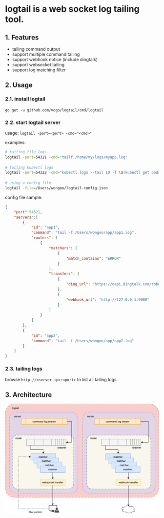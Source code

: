 # logtail is a web socket log tailing tool.

## 1. Features
- tailing command output
- support multiple command tailing
- support webhook notice (include dingtalk)
- support websocket tailing
- support log matching filter

## 2. Usage

### 2.1. install logtail

`go get -u github.com/vogo/logtail/cmd/logtail`

### 2.2. start logtail server

usage: `logtail -port=<port> -cmd="<cmd>"`

examples:

```bash
# tailing file logs
logtail -port=54321 -cmd="tailf /home/my/logs/myapp.log"

# tailing kubectl logs
logtail -port=54322 -cmd="kubectl logs --tail 10 -f \$(kubectl get pods --selector=app=myapp -o jsonpath='{.items[*].metadata.name}')"

# using a config file
logtail -file=/Users/wongoo/logtail-config.json
```

config file sample:
```json
{
	"port":54321,
	"servers":[
		{
			"id": "app1",
			"command": "tail -f /Users/wongoo/app/app1.log",
			"routers": [
				{
					"matchers": [
						{
							"match_contains": "ERROR"
						}
					],
					"transfers": [
						{
							"ding_url": "https://oapi.dingtalk.com/robot/send?access_token=<token>"
						},
						{
							"webhook_url": "http://127.0.0.1:9000"
						}
					]
				}
			]
		},
		{
			"id": "app2",
			"command": "tail -f /Users/wongoo/app/app2.log"
		}
	]
}
```

### 2.3. tailing logs

browse `http://<server-ip>:<port>` to list all tailing logs.


## 3. Architecture

![](https://github.com/vogo/vogo.github.io/raw/master/logtail/logtail-architecture.png)

